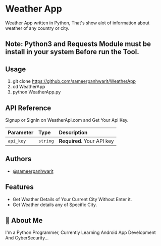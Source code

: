# Weather App 

Weather App written in Python, That's show alot of information about weather of any country or city.

## Note: Python3 and Requests Module must be install in your system Before run the Tool.
## Usage
1. git clone https://github.com/sameerpanhwarit/WeatherApp
2. cd WeatherApp
3. python WeatherApp.py


## API Reference

Signup or SignIn on WeatherApi.com and Get Your Api Key.

| Parameter | Type     | Description                |
| :-------- | :------- | :------------------------- |
| `api_key` | `string` | **Required**. Your API key |



## Authors

- [@sameerpanhwarit](https://www.github.com/sameerpanhwarit)


## Features

- Get Weather Details of Your Current City Without Enter it.
- Get Weather details any of Specific City.



## 🚀 About Me
I'm a Python Programmer, Currently Learning Android App Development And CyberSecurity...

